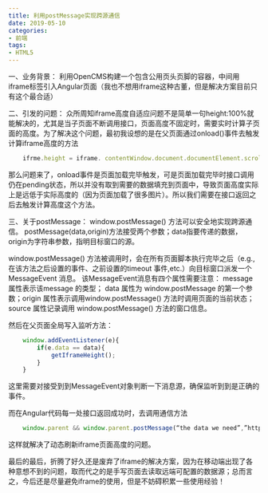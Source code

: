 ```yaml
---
title: 利用postMessage实现跨源通信
date: 2019-05-10
categories:
- 前端
tags:
- HTML5
---
```


一、业务背景：
利用OpenCMS构建一个包含公用页头页脚的容器，中间用iframe标签引入Angular页面（我也不想用iframe这种古董，但是解决方案目前只有这个最合适）

二、引发的问题：
众所周知iframe高度自适应问题不是简单一句height:100%就能解决的，尤其是当子页面不断调用接口，页面高度不固定时，需要实时计算子页面的高度。为了解决这个问题，最初我设想的是在父页面通过onload()事件去触发计算iframe高度的方法
``` javascript
    ifrme.height = iframe. contentWindow.document.documentElement.scrollHeight
```
那么问题来了，onload事件是页面加载完毕触发，可是页面加载完毕时接口调用仍在pending状态，所以并没有取到需要的数据填充到页面中，导致页面高度实际上是远低于实际高度的（因为页面加载了很多图片）。所以我们需要在接口返回之后去触发计算高度这个方法。

三、关于postMessage：
window.postMessage() 方法可以安全地实现跨源通信。
postMessage(data,origin)方法接受两个参数；data指要传递的数据，origin为字符串参数，指明目标窗口的源。

window.postMessage() 方法被调用时，会在所有页面脚本执行完毕之后（e.g., 在该方法之后设置的事件、之前设置的timeout 事件,etc.）向目标窗口派发一个 MessageEvent 消息。 该MessageEvent消息有四个属性需要注意： message 属性表示该message 的类型； data 属性为 window.postMessage 的第一个参数；origin 属性表示调用window.postMessage() 方法时调用页面的当前状态； source 属性记录调用 window.postMessage() 方法的窗口信息。

然后在父页面全局写入监听方法：
``` javascript
    window.addEventListener(e){ 
        if(e.data == data){ 
            getIframeHeight(); 
        } 
    }
```
这里需要对接受到到MessageEvent对象判断一下消息源，确保监听到到是正确的事件。

而在Angular代码每一处接口返回成功时，去调用通信方法
``` javascript
    window.parent && window.parent.postMessage(“the data we need”,”https://…….”)
```
这样就解决了动态刷新iframe页面高度的问题。

最后的最后，折腾了好久还是废弃了iframe的解决方案，因为在移动端出现了各种意想不到的问题，取而代之的是手写页面去读取远端可配置的数据源；总而言之，今后还是尽量避免iframe的使用，但是不妨碍积累一些使用经验！
